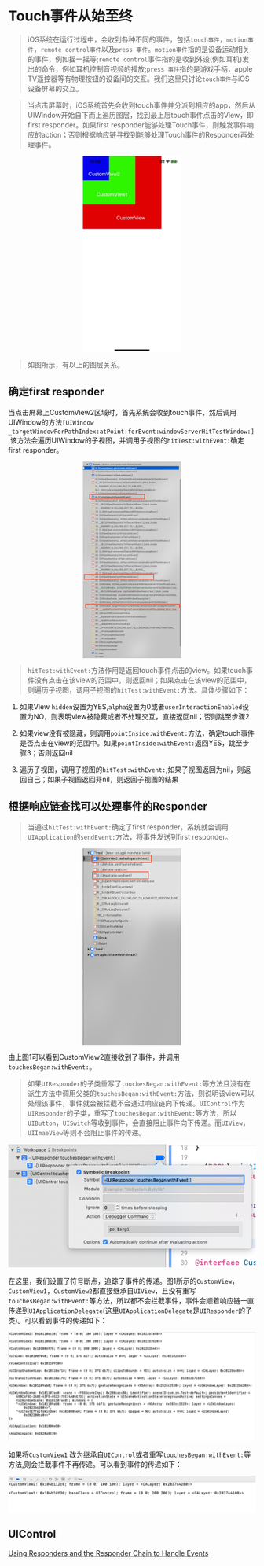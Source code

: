 
# Touch事件从始至终

> iOS系统在运行过程中，会收到各种不同的事件，包括`touch事件`，`motion事件`，`remote control事件`以及`press 事件`。`motion事件`指的是设备运动相关的事件，例如摇一摇等;`remote control`事件指的是收到外设(例如耳机)发出的命令，例如耳机控制音视频的播放;`press 事件`指的是游戏手柄，apple TV遥控器等有物理按钮的设备间的交互。我们这里只讨论`touch事件`与iOS设备屏幕的交互。



> 当点击屏幕时，iOS系统首先会收到touch事件并分派到相应的app，然后从UIWindow开始自下而上遍历图层，找到最上层touch事件点击的View，即first responder。如果first responder能够处理Touch事件，则触发事件响应的action；否则根据响应链寻找到能够处理Touch事件的Responder再处理事件。

<div align="center"><img src="pic/touch_test.jpeg" alt="图1" width="200" height="400" align="top" /></div>



> 如图所示，有以上的图层关系。


## 确定first responder

 当点击屏幕上CustomView2区域时，首先系统会收到touch事件，然后调用UIWindow的方法`[UIWindow _targetWindowForPathIndex:atPoint:forEvent:windowServerHitTestWindow:]`,该方法会遍历UIWindow的子视图，并调用子视图的`hitTest:withEvent:`确定first responder。

<div align="center"><img src="pic/touch_test_4.png" alt="图2" width="200" height="400" align="top" /></div>

> `hitTest:withEvent:`方法作用是返回touch事件点击的view。如果touch事件没有点击在该view的范围中，则返回nil；如果点击在该view的范围中，则遍历子视图，调用子视图的`hitTest:withEvent:`方法。具体步骤如下：

1. 如果View `hidden`设置为YES,`alpha`设置为0或者`userInteractionEnabled`设置为NO，则表明view被隐藏或者不处理交互，直接返回nil；否则跳至步骤2

2. 如果view没有被隐藏，则调用`pointInside:withEvent:`方法，确定touch事件是否点击在view的范围中。如果`pointInside:withEvent:`返回YES，跳至步骤3；否则返回nil

3. 遍历子视图，调用子视图的`hitTest:withEvent:`,如果子视图返回为nil，则返回自己；如果子视图返回非nil，则返回子视图的结果

## 根据响应链查找可以处理事件的Responder

> 当通过`hitTest:withEvent:`确定了first responder，系统就会调用`UIApplication`的`sendEvent:`方法，将事件发送到first responder。

<div align="center"><img src="pic/touch_test_5.png" alt="图3" width="200" height="400" align="top" /></div>

由上图1可以看到CustomView2直接收到了事件，并调用`touchesBegan:withEvent:`。

> 如果`UIResponder`的子类重写了`touchesBegan:withEvent:`等方法且没有在派生方法中调用父类的`touchesBegan:withEvent:`方法，则说明该view可以处理该事件，事件就会被拦截不会通过响应链向下传递。`UIControl`作为`UIResponder`的子类，重写了`touchesBegan:withEvent:`等方法，所以`UIButton`，`UISwitch`等收到事件，会直接阻止事件向下传递。而`UIView`，`UIImaeView`等则不会阻止事件的传递。

   ![](pic/touch_test_6.png)

在这里，我们设置了符号断点，追踪了事件的传递。图1所示的`CustomView`，`CustomView1`，`CustomView2`都直接继承自`UIView`，且没有重写`touchesBegan:withEvent:`等方法，所以都不会拦截事件，事件会顺着响应链一直传递到`UIApplicationDelegate`(这里`UIApplicationDelegate`是`UIResponder`的子类)。可以看到事件的传递如下：


![](pic/touch_test_7.png)

如果将`CustomView1` 改为继承自`UIControl`或者重写`touchesBegan:withEvent:`等方法,则会拦截事件不再传递。可以看到事件的传递如下：


![](pic/touch_test_8.png)


## UIControl





[Using Responders and the Responder Chain to Handle Events][1]

[1]: https://developer.apple.com/documentation/uikit/touches_presses_and_gestures/using_responders_and_the_responder_chain_to_handle_events?language=objc





